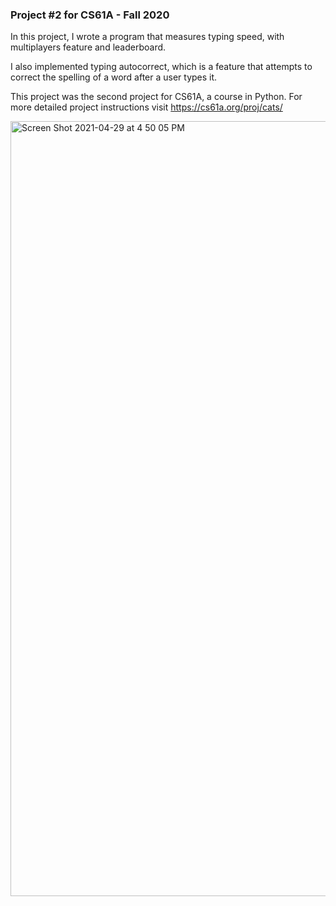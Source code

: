 ### Project #2 for CS61A - Fall 2020

In this project, I wrote a program that measures typing speed, with multiplayers feature and leaderboard. 

I also implemented typing autocorrect, which is a feature that attempts to correct the spelling of a word after a user types it. 

This project was the second project for CS61A, a course in Python. For more detailed project instructions visit https://cs61a.org/proj/cats/

<img width="1240" alt="Screen Shot 2021-04-29 at 4 50 05 PM" src="https://user-images.githubusercontent.com/60949882/116617068-75bd3280-a90b-11eb-85bc-9b65d5330b0e.png">
